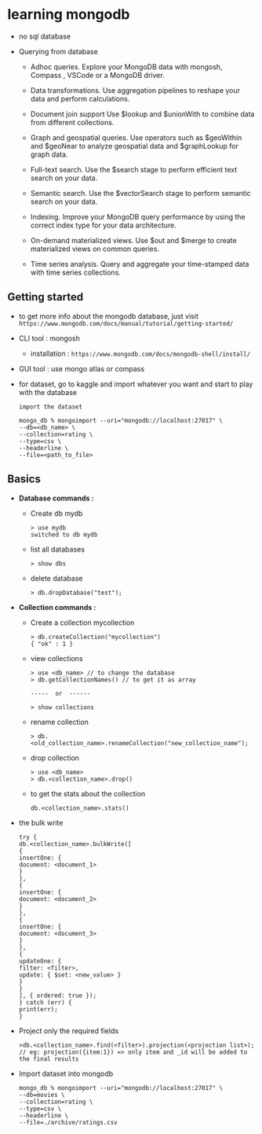 # learning mongodb

- no sql database

- Querying from database

  - Adhoc queries. Explore your MongoDB data with mongosh, Compass , VSCode or a MongoDB driver.

  - Data transformations. Use aggregation pipelines to reshape your data and perform calculations.

  - Document join support Use $lookup and $unionWith to combine data from different collections.

  - Graph and geospatial queries. Use operators such as $geoWithin and $geoNear to analyze geospatial data and $graphLookup for graph data.

  - Full-text search. Use the $search stage to perform efficient text search on your data.

  - Semantic search. Use the $vectorSearch stage to perform semantic search on your data.

  - Indexing. Improve your MongoDB query performance by using the correct index type for your data architecture.

  - On-demand materialized views. Use $out and $merge to create materialized views on common queries.

  - Time series analysis. Query and aggregate your time-stamped data with time series collections.

## Getting started

- to get more info about the mongodb database, just visit `https://www.mongodb.com/docs/manual/tutorial/getting-started/`

- CLI tool : mongosh

  - installation : `https://www.mongodb.com/docs/mongodb-shell/install/`

- GUI tool : use mongo atlas or compass

- for dataset, go to kaggle and import whatever you want and start to play with the database

  ```
  import the dataset

  mongo_db % mongoimport --uri="mongodb://localhost:27017" \
  --db=<db_name> \
  --collection=rating \
  --type=csv \
  --headerline \
  --file=<path_to_file>
  ```

## Basics

- **Database commands :**

  - Create db mydb

    ```
    > use mydb
    switched to db mydb
    ```

  - list all databases

    ```
    > show dbs
    ```

  - delete database

    ```
    > db.dropDatabase("test");
    ```

- **Collection commands :**

  - Create a collection mycollection

    ```
    > db.createCollection("mycollection")
    { "ok" : 1 }
    ```

  - view collections

    ```
    > use <db_name> // to change the database
    > db.getCollectionNames() // to get it as array

    -----  or  ------

    > show collections
    ```

  - rename collection

    ```
    > db.<old_collection_name>.renameCollection("new_collection_name");
    ```

  - drop collection

    ```
    > use <db_name>
    > db.<collection_name>.drop()
    ```

  - to get the stats about the collection

    ```
    db.<collection_name>.stats()
    ```

- the bulk write

  ```
  try {
  db.<collection_name>.bulkWrite([
  {
  insertOne: {
  document: <document_1>
  }
  },
  {
  insertOne: {
  document: <document_2>
  }
  },
  {
  insertOne: {
  document: <document_3>
  }
  },
  {
  updateOne: {
  filter: <filter>,
  update: { $set: <new_value> }
  }
  }
  ], { ordered: true });
  } catch (err) {
  print(err);
  }
  ```

- Project only the required fields
  ```
  >db.<collection_name>.find(<filter>).projection(<projection list>); // eg: projection({item:1}) => only item and _id will be added to the final results
  ```
- Import dataset into mongodb

  ```
  mongo_db % mongoimport --uri="mongodb://localhost:27017" \
  --db=movies \
  --collection=rating \
  --type=csv \
  --headerline \
  --file=./archive/ratings.csv
  ```
